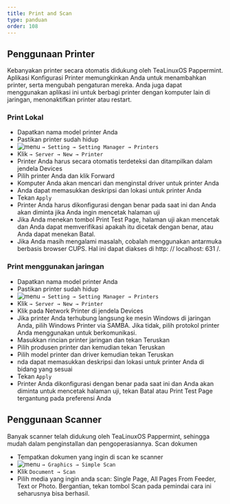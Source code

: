 ```yaml
---
title: Print and Scan
type: panduan
order: 108
---
```


## Penggunaan Printer

 Kebanyakan printer secara otomatis didukung oleh TeaLinuxOS Pappermint. Aplikasi Konfigurasi Printer memungkinkan Anda untuk menambahkan printer, serta mengubah pengaturan mereka. Anda juga dapat menggunakan aplikasi ini untuk berbagi printer dengan komputer lain di jaringan, menonaktifkan printer atau restart.

### Print Lokal

-    Dapatkan nama model printer Anda
-    Pastikan printer sudah hidup
-    ![menu](https://cloud.githubusercontent.com/assets/26142091/23577576/a90a1a1c-00f5-11e7-86ec-d4bc4d831a13.png)
 `→ Setting → Setting Manager → Printers`
-    Klik `→ Server → New → Printer`
-    Printer Anda harus secara otomatis terdeteksi dan ditampilkan dalam jendela Devices
-    Pilih printer Anda dan klik Forward
-    Komputer Anda akan mencari dan menginstal driver untuk printer Anda
-    Anda dapat memasukkan deskripsi dan lokasi untuk printer Anda
-    Tekan `Apply`
-    Printer Anda harus dikonfigurasi dengan benar pada saat ini dan Anda akan diminta jika Anda ingin mencetak halaman uji
-    Jika Anda menekan tombol Print Test Page, halaman uji akan mencetak dan Anda dapat memverifikasi apakah itu dicetak dengan benar, atau Anda dapat menekan Batal.
-    Jika Anda masih mengalami masalah, cobalah menggunakan antarmuka berbasis browser CUPS. Hal ini dapat diakses di http: // localhost: 631 /.

### Print menggunakan jaringan

-    Dapatkan nama model printer Anda
-    Pastikan printer sudah hidup
-   ![menu](https://cloud.githubusercontent.com/assets/26142091/23577576/a90a1a1c-00f5-11e7-86ec-d4bc4d831a13.png)
 `→ Setting → Setting Manager → Printers`
-    Klik `→ Server → New → Printer`
-    Klik pada Network Printer di jendela Devices
-    Jika printer Anda terhubung langsung ke mesin Windows di jaringan Anda, pilih Windows Printer via SAMBA. Jika tidak, pilih protokol printer Anda menggunakan untuk berkomunikasi.
-    Masukkan rincian printer jaringan dan tekan Teruskan
-    Pilih produsen printer dan kemudian tekan Teruskan
-    Pilih model printer dan driver kemudian tekan Teruskan
-    nda dapat memasukkan deskripsi dan lokasi untuk printer Anda di bidang yang sesuai
-    Tekan `Apply`
-    Printer Anda dikonfigurasi dengan benar pada saat ini dan Anda akan diminta untuk mencetak halaman uji, tekan Batal atau Print Test Page tergantung pada preferensi Anda

## Penggunaan Scanner

 Banyak scanner telah didukung oleh TeaLinuxOS Pappermint, sehingga mudah dalam penginstallan dan pengoperasiannya.
Scan dokumen

-    Tempatkan dokumen yang ingin di scan ke scanner
-  ![menu](https://cloud.githubusercontent.com/assets/26142091/23577576/a90a1a1c-00f5-11e7-86ec-d4bc4d831a13.png)
  `→ Graphics → Simple Scan`
-    Klik `Document → Scan`
-    Pilih media yang ingin anda scan: Single Page, All Pages From Feeder, Text or Photo. Bergantian, tekan tombol Scan pada pemindai cara ini seharusnya bisa berhasil.









